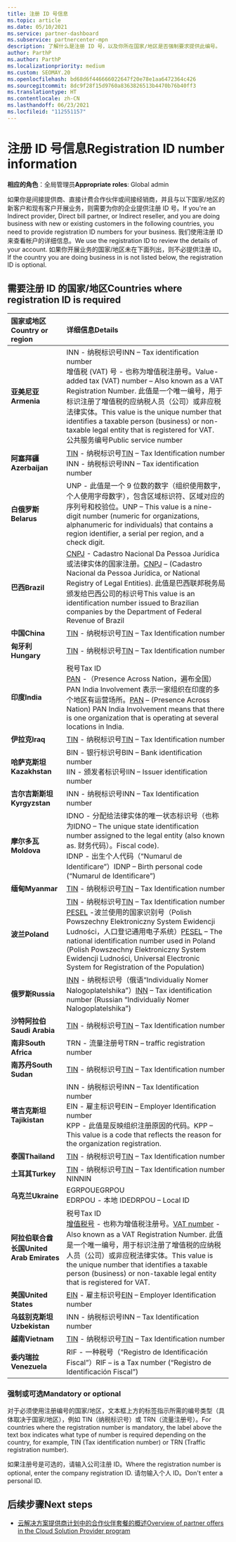 ```yaml
---
title: 注册 ID 号信息
ms.topic: article
ms.date: 05/10/2021
ms.service: partner-dashboard
ms.subservice: partnercenter-mpn
description: 了解什么是注册 ID 号，以及你所在国家/地区是否强制要求提供此编号。
author: ParthP
ms.author: ParthP
ms.localizationpriority: medium
ms.custom: SEOMAY.20
ms.openlocfilehash: bd68d6f446666022647f20e78e1aa6472364c426
ms.sourcegitcommit: 8dc9f28f15d9760a8363826513b4470b76b40ff3
ms.translationtype: HT
ms.contentlocale: zh-CN
ms.lasthandoff: 06/23/2021
ms.locfileid: "112551157"
---
```

# <a name="registration-id-number-information"></a><span data-ttu-id="0bfb8-103">注册 ID 号信息</span><span class="sxs-lookup"><span data-stu-id="0bfb8-103">Registration ID number information</span></span>

<span data-ttu-id="0bfb8-104">**相应的角色**：全局管理员</span><span class="sxs-lookup"><span data-stu-id="0bfb8-104">**Appropriate roles**: Global admin</span></span>
 
<span data-ttu-id="0bfb8-105">如果你是间接提供商、直接计费合作伙伴或间接经销商，并且与以下国家/地区的新客户和现有客户开展业务，则需要为你的企业提供注册 ID 号。</span><span class="sxs-lookup"><span data-stu-id="0bfb8-105">If you're an Indirect provider, Direct bill partner, or Indirect reseller, and you are doing business with new or existing customers in the following countries, you need to provide registration ID numbers for your business.</span></span> <span data-ttu-id="0bfb8-106">我们使用注册 ID 来查看帐户的详细信息。</span><span class="sxs-lookup"><span data-stu-id="0bfb8-106">We use the registration ID to review the details of your account.</span></span> <span data-ttu-id="0bfb8-107">如果你开展业务的国家/地区未在下面列出，则不必提供注册 ID。</span><span class="sxs-lookup"><span data-stu-id="0bfb8-107">If the country you are doing business in is not listed below, the registration ID is optional.</span></span>

## <a name="countries-where-registration-id-is-required"></a><span data-ttu-id="0bfb8-108">需要注册 ID 的国家/地区</span><span class="sxs-lookup"><span data-stu-id="0bfb8-108">Countries where registration ID is required</span></span>

| <span data-ttu-id="0bfb8-109">**国家或地区**</span><span class="sxs-lookup"><span data-stu-id="0bfb8-109">**Country or region**</span></span> | <span data-ttu-id="0bfb8-110">**详细信息**</span><span class="sxs-lookup"><span data-stu-id="0bfb8-110">**Details**</span></span> |
|:--|:--|
| <span data-ttu-id="0bfb8-111">**亚美尼亚**</span><span class="sxs-lookup"><span data-stu-id="0bfb8-111">**Armenia**</span></span> | <span data-ttu-id="0bfb8-112">INN - 纳税标识号</span><span class="sxs-lookup"><span data-stu-id="0bfb8-112">INN – Tax identification number</span></span><br><span data-ttu-id="0bfb8-113">增值税 (VAT) 号 - 也称为增值税注册号。</span><span class="sxs-lookup"><span data-stu-id="0bfb8-113">Value-added tax (VAT) number – Also known as a VAT Registration Number.</span></span> <span data-ttu-id="0bfb8-114">此值是一个唯一编号，用于标识注册了增值税的应纳税人员（公司）或非应税法律实体。</span><span class="sxs-lookup"><span data-stu-id="0bfb8-114">This value is the unique number that identifies a taxable person (business) or non-taxable legal entity that is registered for VAT.</span></span><br><span data-ttu-id="0bfb8-115">公共服务编号</span><span class="sxs-lookup"><span data-stu-id="0bfb8-115">Public service number</span></span> |
| <span data-ttu-id="0bfb8-116">**阿塞拜疆**</span><span class="sxs-lookup"><span data-stu-id="0bfb8-116">**Azerbaijan**</span></span>  | <span data-ttu-id="0bfb8-117">[TIN](http://www.oecd.org/tax/automatic-exchange/crs-implementation-and-assistance/tax-identification-numbers/Azerbaijan-TIN.pdf) - 纳税标识号</span><span class="sxs-lookup"><span data-stu-id="0bfb8-117">[TIN](http://www.oecd.org/tax/automatic-exchange/crs-implementation-and-assistance/tax-identification-numbers/Azerbaijan-TIN.pdf) – Tax Identification number</span></span><br><span data-ttu-id="0bfb8-118">INN - 纳税标识号</span><span class="sxs-lookup"><span data-stu-id="0bfb8-118">INN – Tax identification number</span></span> |
| <span data-ttu-id="0bfb8-119">**白俄罗斯**</span><span class="sxs-lookup"><span data-stu-id="0bfb8-119">**Belarus**</span></span>  | <span data-ttu-id="0bfb8-120">UNP - 此值是一个 9 位数的数字（组织使用数字，个人使用字母数字），包含区域标识符、区域对应的序列号和校验位。</span><span class="sxs-lookup"><span data-stu-id="0bfb8-120">UNP – This value is a nine-digit number (numeric for organizations, alphanumeric for individuals) that contains a region identifier, a serial per region, and a check digit.</span></span> |
|<span data-ttu-id="0bfb8-121">**巴西**</span><span class="sxs-lookup"><span data-stu-id="0bfb8-121">**Brazil**</span></span> | <span data-ttu-id="0bfb8-122">[CNPJ](http://www.oecd.org/tax/automatic-exchange/crs-implementation-and-assistance/tax-identification-numbers/Brazil-TIN.pdf) - Cadastro Nacional Da Pessoa Jurídica 或法律实体的国家注册。</span><span class="sxs-lookup"><span data-stu-id="0bfb8-122">[CNPJ](http://www.oecd.org/tax/automatic-exchange/crs-implementation-and-assistance/tax-identification-numbers/Brazil-TIN.pdf) – (Cadastro Nacional da Pessoa Jurídica, or National Registry of Legal Entities).</span></span> <span data-ttu-id="0bfb8-123">此值是巴西联邦税务局颁发给巴西公司的标识号</span><span class="sxs-lookup"><span data-stu-id="0bfb8-123">This value is an identification number issued to Brazilian companies by the Department of Federal Revenue of Brazil</span></span>  |
| <span data-ttu-id="0bfb8-124">**中国**</span><span class="sxs-lookup"><span data-stu-id="0bfb8-124">**China**</span></span> | <span data-ttu-id="0bfb8-125">[TIN](http://www.oecd.org/tax/automatic-exchange/crs-implementation-and-assistance/tax-identification-numbers/China-TIN.pdf) - 纳税标识号</span><span class="sxs-lookup"><span data-stu-id="0bfb8-125">[TIN](http://www.oecd.org/tax/automatic-exchange/crs-implementation-and-assistance/tax-identification-numbers/China-TIN.pdf) – Tax Identification number</span></span> |
| <span data-ttu-id="0bfb8-126">**匈牙利**</span><span class="sxs-lookup"><span data-stu-id="0bfb8-126">**Hungary**</span></span>  | <span data-ttu-id="0bfb8-127">[TIN](http://www.oecd.org/tax/automatic-exchange/crs-implementation-and-assistance/tax-identification-numbers/Hungary-TIN.pdf) - 纳税标识号</span><span class="sxs-lookup"><span data-stu-id="0bfb8-127">[TIN](http://www.oecd.org/tax/automatic-exchange/crs-implementation-and-assistance/tax-identification-numbers/Hungary-TIN.pdf) – Tax Identification number</span></span> |
| <span data-ttu-id="0bfb8-128">**印度**</span><span class="sxs-lookup"><span data-stu-id="0bfb8-128">**India**</span></span> | <span data-ttu-id="0bfb8-129">税号</span><span class="sxs-lookup"><span data-stu-id="0bfb8-129">Tax ID</span></span><br><span data-ttu-id="0bfb8-130">[PAN](http://www.oecd.org/tax/automatic-exchange/crs-implementation-and-assistance/tax-identification-numbers/India-TIN.pdf) -（Presence Across Nation，遍布全国）PAN India Involvement 表示一家组织在印度的多个地区有运营场所。</span><span class="sxs-lookup"><span data-stu-id="0bfb8-130">[PAN](http://www.oecd.org/tax/automatic-exchange/crs-implementation-and-assistance/tax-identification-numbers/India-TIN.pdf) – (Presence Across Nation) PAN India Involvement means that there is one organization that is operating at several locations in India.</span></span> |
| <span data-ttu-id="0bfb8-131">**伊拉克**</span><span class="sxs-lookup"><span data-stu-id="0bfb8-131">**Iraq**</span></span> | <span data-ttu-id="0bfb8-132">[TIN](http://www.oecd.org/tax/automatic-exchange/crs-implementation-and-assistance/tax-identification-numbers/) - 纳税标识号</span><span class="sxs-lookup"><span data-stu-id="0bfb8-132">[TIN](http://www.oecd.org/tax/automatic-exchange/crs-implementation-and-assistance/tax-identification-numbers/) – Tax Identification number</span></span> |
| <span data-ttu-id="0bfb8-133">**哈萨克斯坦**</span><span class="sxs-lookup"><span data-stu-id="0bfb8-133">**Kazakhstan**</span></span>  | <span data-ttu-id="0bfb8-134">BIN - 银行标识号</span><span class="sxs-lookup"><span data-stu-id="0bfb8-134">BIN – Bank identification number</span></span><br><span data-ttu-id="0bfb8-135">IIN - 颁发者标识号</span><span class="sxs-lookup"><span data-stu-id="0bfb8-135">IIN – Issuer identification number</span></span> |
| <span data-ttu-id="0bfb8-136">**吉尔吉斯斯坦**</span><span class="sxs-lookup"><span data-stu-id="0bfb8-136">**Kyrgyzstan**</span></span>  | <span data-ttu-id="0bfb8-137">INN - 纳税标识号</span><span class="sxs-lookup"><span data-stu-id="0bfb8-137">INN – Tax Identification number</span></span> |
| <span data-ttu-id="0bfb8-138">**摩尔多瓦**</span><span class="sxs-lookup"><span data-stu-id="0bfb8-138">**Moldova**</span></span>  | <span data-ttu-id="0bfb8-139">IDNO - 分配给法律实体的唯一状态标识号（也称为</span><span class="sxs-lookup"><span data-stu-id="0bfb8-139">IDNO – The unique state identification number assigned to the legal entity (also known as.</span></span> <span data-ttu-id="0bfb8-140">财务代码）。</span><span class="sxs-lookup"><span data-stu-id="0bfb8-140">Fiscal code).</span></span><br><span data-ttu-id="0bfb8-141">IDNP - 出生个人代码（“Numarul de Identificare”）</span><span class="sxs-lookup"><span data-stu-id="0bfb8-141">IDNP – Birth personal code (“Numarul de Identificare”)</span></span> |
| <span data-ttu-id="0bfb8-142">**缅甸**</span><span class="sxs-lookup"><span data-stu-id="0bfb8-142">**Myanmar**</span></span> | <span data-ttu-id="0bfb8-143">[TIN](http://www.oecd.org/tax/automatic-exchange/crs-implementation-and-assistance/tax-identification-numbers/) - 纳税标识号</span><span class="sxs-lookup"><span data-stu-id="0bfb8-143">[TIN](http://www.oecd.org/tax/automatic-exchange/crs-implementation-and-assistance/tax-identification-numbers/) – Tax Identification number</span></span> |
| <span data-ttu-id="0bfb8-144">**波兰**</span><span class="sxs-lookup"><span data-stu-id="0bfb8-144">**Poland**</span></span>  | <span data-ttu-id="0bfb8-145">[TIN](http://www.oecd.org/tax/automatic-exchange/crs-implementation-and-assistance/tax-identification-numbers/Poland-TIN.pdf) - 纳税标识号</span><span class="sxs-lookup"><span data-stu-id="0bfb8-145">[TIN](http://www.oecd.org/tax/automatic-exchange/crs-implementation-and-assistance/tax-identification-numbers/Poland-TIN.pdf) – Tax Identification   number</span></span><br><span data-ttu-id="0bfb8-146">[PESEL](http://www.oecd.org/tax/automatic-exchange/crs-implementation-and-assistance/tax-identification-numbers/Poland-TIN.pdf) -波兰使用的国家识别号（Polish Powszechny Elektroniczny System Ewidencji Ludności，人口登记通用电子系统）</span><span class="sxs-lookup"><span data-stu-id="0bfb8-146">[PESEL](http://www.oecd.org/tax/automatic-exchange/crs-implementation-and-assistance/tax-identification-numbers/Poland-TIN.pdf) – The national identification number used in Poland (Polish Powszechny Elektroniczny System Ewidencji Ludności, Universal Electronic System for Registration of the Population)</span></span> |
| <span data-ttu-id="0bfb8-147">**俄罗斯**</span><span class="sxs-lookup"><span data-stu-id="0bfb8-147">**Russia**</span></span>  | <span data-ttu-id="0bfb8-148">[INN](http://www.oecd.org/tax/automatic-exchange/crs-implementation-and-assistance/tax-identification-numbers/Russia-TIN.pdf) - 纳税标识号（俄语“Individualiy Nomer Nalogoplatelshika”）</span><span class="sxs-lookup"><span data-stu-id="0bfb8-148">[INN](http://www.oecd.org/tax/automatic-exchange/crs-implementation-and-assistance/tax-identification-numbers/Russia-TIN.pdf) – Tax identification number (Russian “Individualiy Nomer Nalogoplatelshika”)</span></span> | 
| <span data-ttu-id="0bfb8-149">**沙特阿拉伯**</span><span class="sxs-lookup"><span data-stu-id="0bfb8-149">**Saudi Arabia**</span></span> | <span data-ttu-id="0bfb8-150">[TIN](http://www.oecd.org/tax/automatic-exchange/crs-implementation-and-assistance/tax-identification-numbers/Saudi-Arabia-TIN.pdf) - 纳税标识号</span><span class="sxs-lookup"><span data-stu-id="0bfb8-150">[TIN](http://www.oecd.org/tax/automatic-exchange/crs-implementation-and-assistance/tax-identification-numbers/Saudi-Arabia-TIN.pdf) – Tax Identification number</span></span> |
| <span data-ttu-id="0bfb8-151">**南非**</span><span class="sxs-lookup"><span data-stu-id="0bfb8-151">**South Africa**</span></span> | <span data-ttu-id="0bfb8-152">TRN - 流量注册号</span><span class="sxs-lookup"><span data-stu-id="0bfb8-152">TRN – traffic registration number</span></span> |
| <span data-ttu-id="0bfb8-153">**南苏丹**</span><span class="sxs-lookup"><span data-stu-id="0bfb8-153">**South Sudan**</span></span> | <span data-ttu-id="0bfb8-154">[TIN](http://www.oecd.org/tax/automatic-exchange/crs-implementation-and-assistance/tax-identification-numbers/) - 纳税标识号</span><span class="sxs-lookup"><span data-stu-id="0bfb8-154">[TIN](http://www.oecd.org/tax/automatic-exchange/crs-implementation-and-assistance/tax-identification-numbers/) – Tax Identification number</span></span> |
| <span data-ttu-id="0bfb8-155">**塔吉克斯坦**</span><span class="sxs-lookup"><span data-stu-id="0bfb8-155">**Tajikistan**</span></span>  | <span data-ttu-id="0bfb8-156">INN - 纳税标识号</span><span class="sxs-lookup"><span data-stu-id="0bfb8-156">INN – Tax Identification   number</span></span><br><span data-ttu-id="0bfb8-157">EIN - 雇主标识号</span><span class="sxs-lookup"><span data-stu-id="0bfb8-157">EIN – Employer Identification number</span></span><br><span data-ttu-id="0bfb8-158">KPP - 此值是反映组织注册原因的代码。</span><span class="sxs-lookup"><span data-stu-id="0bfb8-158">KPP – This value is a code that reflects the reason for the organization   registration.</span></span> |
| <span data-ttu-id="0bfb8-159">**泰国**</span><span class="sxs-lookup"><span data-stu-id="0bfb8-159">**Thailand**</span></span> | <span data-ttu-id="0bfb8-160">[TIN](http://www.oecd.org/tax/automatic-exchange/crs-implementation-and-assistance/tax-identification-numbers/) - 纳税标识号</span><span class="sxs-lookup"><span data-stu-id="0bfb8-160">[TIN](http://www.oecd.org/tax/automatic-exchange/crs-implementation-and-assistance/tax-identification-numbers/) – Tax Identification number</span></span> |
| <span data-ttu-id="0bfb8-161">**土耳其**</span><span class="sxs-lookup"><span data-stu-id="0bfb8-161">**Turkey**</span></span> | <span data-ttu-id="0bfb8-162">[TIN](http://www.oecd.org/tax/automatic-exchange/crs-implementation-and-assistance/tax-identification-numbers/Turkey-TIN.pdf) - 纳税标识号</span><span class="sxs-lookup"><span data-stu-id="0bfb8-162">[TIN](http://www.oecd.org/tax/automatic-exchange/crs-implementation-and-assistance/tax-identification-numbers/Turkey-TIN.pdf) – Tax Identification   number</span></span><br><span data-ttu-id="0bfb8-163">NIN</span><span class="sxs-lookup"><span data-stu-id="0bfb8-163">NIN</span></span> |
| <span data-ttu-id="0bfb8-164">**乌克兰**</span><span class="sxs-lookup"><span data-stu-id="0bfb8-164">**Ukraine**</span></span>  | <span data-ttu-id="0bfb8-165">EGRPOU</span><span class="sxs-lookup"><span data-stu-id="0bfb8-165">EGRPOU</span></span><br><span data-ttu-id="0bfb8-166">EDRPOU - 本地 ID</span><span class="sxs-lookup"><span data-stu-id="0bfb8-166">EDRPOU – Local ID</span></span> |
| <span data-ttu-id="0bfb8-167">**阿拉伯联合酋长国**</span><span class="sxs-lookup"><span data-stu-id="0bfb8-167">**United Arab Emirates**</span></span> | <span data-ttu-id="0bfb8-168">税号</span><span class="sxs-lookup"><span data-stu-id="0bfb8-168">Tax ID</span></span><br><span data-ttu-id="0bfb8-169">[增值税号](http://www.oecd.org/tax/automatic-exchange/crs-implementation-and-assistance/tax-identification-numbers/UAE-TIN.pdf) - 也称为增值税注册号。</span><span class="sxs-lookup"><span data-stu-id="0bfb8-169">[VAT number](http://www.oecd.org/tax/automatic-exchange/crs-implementation-and-assistance/tax-identification-numbers/UAE-TIN.pdf) - Also known as a VAT Registration Number.</span></span> <span data-ttu-id="0bfb8-170">此值是一个唯一编号，用于标识注册了增值税的应纳税人员（公司）或非应税法律实体。</span><span class="sxs-lookup"><span data-stu-id="0bfb8-170">This value is the unique number that identifies a taxable person (business) or non-taxable legal entity that is registered for VAT.</span></span> |
| <span data-ttu-id="0bfb8-171">**美国**</span><span class="sxs-lookup"><span data-stu-id="0bfb8-171">**United States**</span></span> | <span data-ttu-id="0bfb8-172">[EIN](https://irs.ein-forms-gov.com/?keyword=employer%20identification%20number&source=Google&network=o&device=c&devicemodel=&mobile=&adposition%5d&targetid=kwd-81501461534755:loc-190&msclkid=458d3159f6051392f5286e8e75ed79ce) - 雇主标识号</span><span class="sxs-lookup"><span data-stu-id="0bfb8-172">[EIN](https://irs.ein-forms-gov.com/?keyword=employer%20identification%20number&source=Google&network=o&device=c&devicemodel=&mobile=&adposition%5d&targetid=kwd-81501461534755:loc-190&msclkid=458d3159f6051392f5286e8e75ed79ce) – Employer Identification number</span></span> |
| <span data-ttu-id="0bfb8-173">**乌兹别克斯坦**</span><span class="sxs-lookup"><span data-stu-id="0bfb8-173">**Uzbekistan**</span></span>  | <span data-ttu-id="0bfb8-174">INN - 纳税标识号</span><span class="sxs-lookup"><span data-stu-id="0bfb8-174">INN – Tax Identification number</span></span> |
| <span data-ttu-id="0bfb8-175">**越南**</span><span class="sxs-lookup"><span data-stu-id="0bfb8-175">**Vietnam**</span></span> | <span data-ttu-id="0bfb8-176">[TIN](http://www.oecd.org/tax/automatic-exchange/crs-implementation-and-assistance/tax-identification-numbers/) - 纳税标识号</span><span class="sxs-lookup"><span data-stu-id="0bfb8-176">[TIN](http://www.oecd.org/tax/automatic-exchange/crs-implementation-and-assistance/tax-identification-numbers/) – Tax Identification number</span></span> |
| <span data-ttu-id="0bfb8-177">**委内瑞拉**</span><span class="sxs-lookup"><span data-stu-id="0bfb8-177">**Venezuela**</span></span> | <span data-ttu-id="0bfb8-178">RIF - 一种税号（“Registro de Identificación Fiscal”）</span><span class="sxs-lookup"><span data-stu-id="0bfb8-178">RIF – is a Tax number (“Registro de Identificación Fiscal”)</span></span> |  

### <a name="mandatory-or-optional"></a><span data-ttu-id="0bfb8-179">强制或可选</span><span class="sxs-lookup"><span data-stu-id="0bfb8-179">Mandatory or optional</span></span>
 
<span data-ttu-id="0bfb8-180">对于必须使用注册编号的国家/地区，文本框上方的标签指示所需的编号类型（具体取决于国家/地区），例如 TIN（纳税标识号）或 TRN（流量注册号）。</span><span class="sxs-lookup"><span data-stu-id="0bfb8-180">For countries where the registration number is mandatory, the label above the text box indicates what type of number is required depending on the country, for example, TIN (Tax identification number) or  TRN (Traffic registration number).</span></span>

<span data-ttu-id="0bfb8-181">如果注册号是可选的，请输入公司注册 ID。</span><span class="sxs-lookup"><span data-stu-id="0bfb8-181">Where the registration number is optional, enter the company registration ID.</span></span> <span data-ttu-id="0bfb8-182">请勿输入个人 ID。</span><span class="sxs-lookup"><span data-stu-id="0bfb8-182">Don't enter a personal ID.</span></span>

## <a name="next-steps"></a><span data-ttu-id="0bfb8-183">后续步骤</span><span class="sxs-lookup"><span data-stu-id="0bfb8-183">Next steps</span></span>

- [<span data-ttu-id="0bfb8-184">云解决方案提供商计划中的合作伙伴套餐的概述</span><span class="sxs-lookup"><span data-stu-id="0bfb8-184">Overview of partner offers in the Cloud Solution Provider program</span></span>](csp-offers.md)
